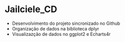 
# Jailciele_CD

<!-- badges: start -->
<!-- badges: end -->



- Desenvolvimento do projeto sincronizado no Github
- Organização de dados na biblioteca dplyr
- Visualizazção de dados no ggplot2 e Echarts4r

